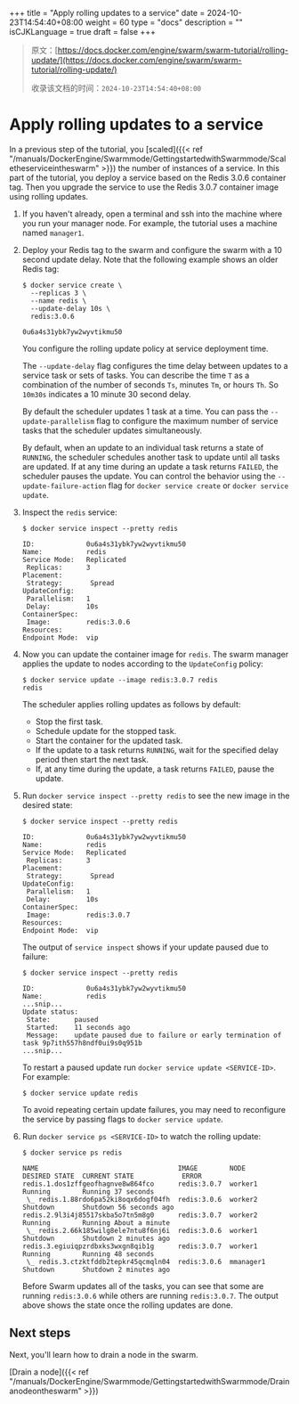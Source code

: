 +++
title = "Apply rolling updates to a service"
date = 2024-10-23T14:54:40+08:00
weight = 60
type = "docs"
description = ""
isCJKLanguage = true
draft = false
+++

> 原文：[https://docs.docker.com/engine/swarm/swarm-tutorial/rolling-update/](https://docs.docker.com/engine/swarm/swarm-tutorial/rolling-update/)
>
> 收录该文档的时间：`2024-10-23T14:54:40+08:00`

# Apply rolling updates to a service

In a previous step of the tutorial, you [scaled]({{< ref "/manuals/DockerEngine/Swarmmode/GettingstartedwithSwarmmode/Scaletheserviceintheswarm" >}}) the number of instances of a service. In this part of the tutorial, you deploy a service based on the Redis 3.0.6 container tag. Then you upgrade the service to use the Redis 3.0.7 container image using rolling updates.

1. If you haven't already, open a terminal and ssh into the machine where you run your manager node. For example, the tutorial uses a machine named `manager1`.

2. Deploy your Redis tag to the swarm and configure the swarm with a 10 second update delay. Note that the following example shows an older Redis tag:

   

   ```console
   $ docker service create \
     --replicas 3 \
     --name redis \
     --update-delay 10s \
     redis:3.0.6
   
   0u6a4s31ybk7yw2wyvtikmu50
   ```

   You configure the rolling update policy at service deployment time.

   The `--update-delay` flag configures the time delay between updates to a service task or sets of tasks. You can describe the time `T` as a combination of the number of seconds `Ts`, minutes `Tm`, or hours `Th`. So `10m30s` indicates a 10 minute 30 second delay.

   By default the scheduler updates 1 task at a time. You can pass the `--update-parallelism` flag to configure the maximum number of service tasks that the scheduler updates simultaneously.

   By default, when an update to an individual task returns a state of `RUNNING`, the scheduler schedules another task to update until all tasks are updated. If at any time during an update a task returns `FAILED`, the scheduler pauses the update. You can control the behavior using the `--update-failure-action` flag for `docker service create` or `docker service update`.

3. Inspect the `redis` service:

   

   ```console
   $ docker service inspect --pretty redis
   
   ID:             0u6a4s31ybk7yw2wyvtikmu50
   Name:           redis
   Service Mode:   Replicated
    Replicas:      3
   Placement:
    Strategy:	    Spread
   UpdateConfig:
    Parallelism:   1
    Delay:         10s
   ContainerSpec:
    Image:         redis:3.0.6
   Resources:
   Endpoint Mode:  vip
   ```

4. Now you can update the container image for `redis`. The swarm manager applies the update to nodes according to the `UpdateConfig` policy:

   

   ```console
   $ docker service update --image redis:3.0.7 redis
   redis
   ```

   The scheduler applies rolling updates as follows by default:

   - Stop the first task.
   - Schedule update for the stopped task.
   - Start the container for the updated task.
   - If the update to a task returns `RUNNING`, wait for the specified delay period then start the next task.
   - If, at any time during the update, a task returns `FAILED`, pause the update.

5. Run `docker service inspect --pretty redis` to see the new image in the desired state:

   

   ```console
   $ docker service inspect --pretty redis
   
   ID:             0u6a4s31ybk7yw2wyvtikmu50
   Name:           redis
   Service Mode:   Replicated
    Replicas:      3
   Placement:
    Strategy:	    Spread
   UpdateConfig:
    Parallelism:   1
    Delay:         10s
   ContainerSpec:
    Image:         redis:3.0.7
   Resources:
   Endpoint Mode:  vip
   ```

   The output of `service inspect` shows if your update paused due to failure:

   

   ```console
   $ docker service inspect --pretty redis
   
   ID:             0u6a4s31ybk7yw2wyvtikmu50
   Name:           redis
   ...snip...
   Update status:
    State:      paused
    Started:    11 seconds ago
    Message:    update paused due to failure or early termination of task 9p7ith557h8ndf0ui9s0q951b
   ...snip...
   ```

   To restart a paused update run `docker service update <SERVICE-ID>`. For example:

   

   ```console
   $ docker service update redis
   ```

   To avoid repeating certain update failures, you may need to reconfigure the service by passing flags to `docker service update`.

6. Run `docker service ps <SERVICE-ID>` to watch the rolling update:

   

   ```console
   $ docker service ps redis
   
   NAME                                   IMAGE        NODE       DESIRED STATE  CURRENT STATE            ERROR
   redis.1.dos1zffgeofhagnve8w864fco      redis:3.0.7  worker1    Running        Running 37 seconds
    \_ redis.1.88rdo6pa52ki8oqx6dogf04fh  redis:3.0.6  worker2    Shutdown       Shutdown 56 seconds ago
   redis.2.9l3i4j85517skba5o7tn5m8g0      redis:3.0.7  worker2    Running        Running About a minute
    \_ redis.2.66k185wilg8ele7ntu8f6nj6i  redis:3.0.6  worker1    Shutdown       Shutdown 2 minutes ago
   redis.3.egiuiqpzrdbxks3wxgn8qib1g      redis:3.0.7  worker1    Running        Running 48 seconds
    \_ redis.3.ctzktfddb2tepkr45qcmqln04  redis:3.0.6  mmanager1  Shutdown       Shutdown 2 minutes ago
   ```

   Before Swarm updates all of the tasks, you can see that some are running `redis:3.0.6` while others are running `redis:3.0.7`. The output above shows the state once the rolling updates are done.

## Next steps

Next, you'll learn how to drain a node in the swarm.

[Drain a node]({{< ref "/manuals/DockerEngine/Swarmmode/GettingstartedwithSwarmmode/Drainanodeontheswarm" >}})
